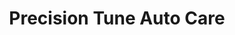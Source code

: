 ---
title: "Precision Tune Auto Care"
url: /goldsboro/precision-tune-auto-care/
shop: Autowerkstatt
---